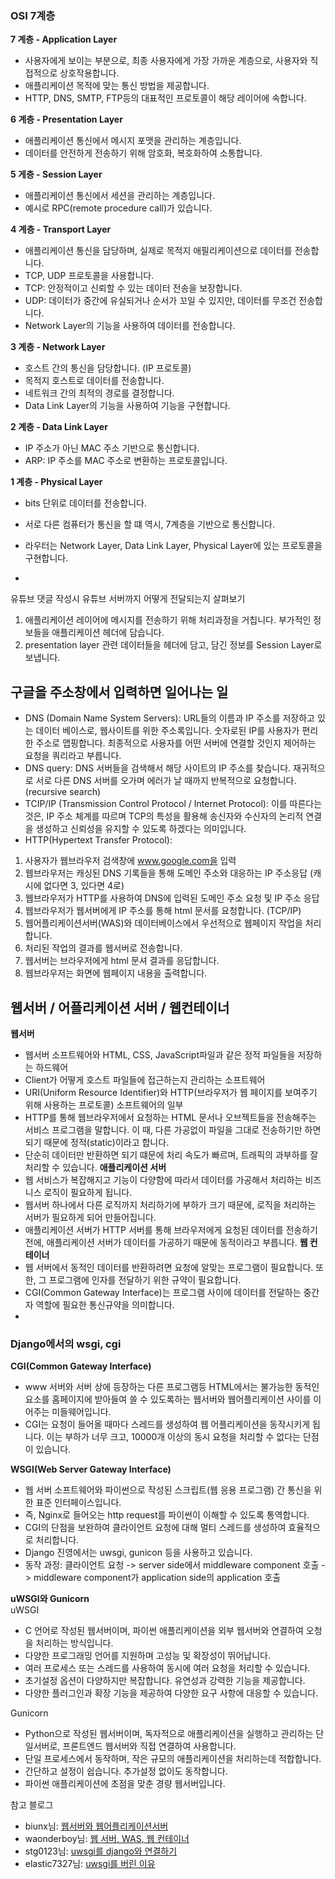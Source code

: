 ### OSI 7계층
**7 계층 - Application Layer**  
- 사용자에게 보이는 부분으로, 최종 사용자에게 가장 가까운 계층으로, 사용자와 직접적으로 상호작용합니다.
- 애플리케이션 목적에 맞는 통신 방법을 제공합니다.
- HTTP, DNS, SMTP, FTP등의 대표적인 프로토콜이 해당 레이어에 속합니다. 

**6 계층 - Presentation Layer**  
- 애플리케이션 통신에서 메시지 포맷을 관리하는 계층입니다.
- 데이터를 안전하게 전송하기 위해 암호화, 복호화하여 소통합니다.

**5 게층 - Session Layer**
- 애플리케이션 통신에서 세션을 관리하는 계층입니다.
- 예시로 RPC(remote procedure call)가 있습니다.

**4 계층 - Transport Layer**
- 애플리케이션 통신을 담당하며, 실제로 목적지 애필리케이션으로 데이터를 전송합니다.
- TCP, UDP 프로토콜을 사용합니다.
- TCP: 안정적이고 신뢰할 수 있는 데이터 전송을 보장합니다.
- UDP: 데이터가 중간에 유실되거나 순서가 꼬일 수 있지만, 데이터를 무조건 전송합니다.
- Network Layer의 기능을 사용하여 데이터를 전송합니다.

**3 계층 - Network Layer**
- 호스트 간의 통신을 담당합니다. (IP 프로토콜)
- 목적지 호스트로 데이터를 전송합니다.
- 네트워크 간의 최적의 경로를 결정합니다.
- Data Link Layer의 기능을 사용하여 기능을 구현합니다.

**2 계층 - Data Link Layer**
- IP 주소가 아닌 MAC 주소 기반으로 통신합니다.
- ARP: IP 주소를 MAC 주소로 변환하는 프로토콜입니다.

**1 계층 - Physical Layer**
- bits 단위로 데이터를 전송합니다.

- 서로 다른 컴퓨터가 통신을 할 떄 역시, 7계층을 기반으로 통신합니다.
- 라우터는 Network Layer, Data Link Layer, Physical Layer에 있는 프로토콜을 구현합니다.
- 
유튜브 댓글 작성시 유튜브 서버까지 어떻게 전달되는지 살펴보기
1. 애플리케이션 레이어에 메시지를 전송하기 위해 처리과정을 거칩니다. 부가적인 정보들을 애플리케이션 헤더에 담습니다. 
2. presentation layer 관련 데이터들을 헤더에 담고, 담긴 정보를 Session Layer로 보냅니다.


## 구글을 주소창에서 입력하면 일어나는 일
- DNS (Domain Name System Servers): URL들의 이름과 IP 주소를 저장하고 있는 데이터 베이스로, 웹사이트를 위한 주소록입니다. 숫자로된 IP를 사용자가 편리한 주소로 맵핑합니다. 최종적으로 사용자를 어떤 서버에 연결할 것인지 제어하는 요청을 쿼리라고 부릅니다.
- DNS query: DNS 서버들을 검색해서 해당 사이트의 IP 주소를 찾습니다. 재귀적으로 서로 다른 DNS 서버를 오가며 에러가 날 때까지 반복적으로 요청합니다. (recursive search)
- TCIP/IP (Transmission Control Protocol / Internet Protocol): 이를 따른다는 것은, IP 주소 체계를 따르며 TCP의 특성을 활용해 송신자와 수신자의 논리적 연결을 생성하고 신뢰성을 유지할 수 있도록 하겠다는 의미입니다.
- HTTP(Hypertext Transfer Protocol): 

1. 사용자가 웹브라우저 검색창에 www.google.com을 입력
2. 웹브라우저는 캐싱된 DNS 기록들을 통해 도메인 주소와 대응하는 IP 주소응답 (캐시에 없다면 3, 있다면 4로)
3. 웹브라우저가 HTTP를 사용하여 DNS에 입력된 도메인 주소 요청 및 IP 주소 응답
4. 웹브라우저가 웹서버에게 IP 주소를 통해 html 문서를 요청합니다. (TCP/IP)  
5. 웹어플리케이션서버(WAS)와 데이터베이스에서 우선적으로 웹페이지 작업을 처리합니다.  
6. 처리된 작업의 결과를 웹서버로 전송합니다.
7. 웹서버는 브라우저에게 html 문셔 결과를 응답합니다.
8. 웹브라우저는 화면에 웹페이지 내용을 출력합니다.


## 웹서버 / 어플리케이션 서버 / 웹컨테이너
**웹서버** 
- 웹서버 소프트웨어와 HTML, CSS, JavaScript파일과 같은 정적 파일들을 저장하는 하드웨어
- Client가 어떻게 호스트 파일들에 접근하는지 관리하는 소프트웨어
- URI(Uniform Resource Identifier)와 HTTP(브라우저가 웹 페이지를 보여주기 위해 사용하는 프로토콜) 소프트웨어의 일부
- HTTP를 통해 웹브라우저에서 요청하는 HTML 문서나 오브젝트들을 전송해주는 서비스 프로그램을 말합니다. 이 때, 다른 가공없이 파일을 그대로 전송하기만 하면 되기 때문에 정적(static)이라고 합니다.
- 단순히 데이터만 반환하면 되기 떄문에 처리 속도가 빠르며, 트래픽의 과부하를 잘 처리할 수 있습니다.
**애플리케이션 서버**
- 웹 서비스가 복잡해지고 기능이 다양함에 따라서 데이터를 가공해서 처리하는 비즈니스 로직이 필요하게 됩니다.
- 웹서버 하나에서 다른 로직까지 처리하기에 부하가 크기 때문에, 로직을 처리하는 서버가 필요하게 되어 만들어집니다.
- 애플리케이션 서버가 HTTP 서버를 통해 브라우저에게 요청된 데이터를 전송하기 전에, 애플리케이션 서버가 데이터를 가공하기 때문에 동적이라고 부릅니다.
**웹 컨테이너**
- 웹 서버에서 동적인 데이터를 반환하려면 요청에 알맞는 프로그램이 필요합니다. 또한, 그 프로그램에 인자를 전달하기 위한 규약이 필요합니다. 
- CGI(Common Gateway Interface)는 프로그램 사이에 데이터를 전달하는 중간자 역할에 필요한 통신규약을 의미합니다.
- 

### Django에서의 wsgi, cgi
**CGI(Common Gateway Interface)**
- www 서버와 서버 상에 등장하는 다른 프로그램등 HTML에서는 불가능한 동적인 요소를 홈페이지에 받아들여 쓸 수 있도록하는 웹서버와 웹어플리케이션 사이를 이어주는 미들웨어입니다.
- CGI는 요청이 들어올 때마다 스레드를 생성하여 웹 어플리케이션을 동작시키게 됩니다. 이는 부하가 너무 크고, 10000개 이상의 동시 요청을 처리할 수 없다는 단점이 있습니다.

**WSGI(Web Server Gateway Interface)**
- 웹 서버 소프트웨어와 파이썬으로 작성된 스크립트(웹 응용 프로그램) 간 통신을 위한 표준 인터페이스입니다.
- 즉, Nginx로 들어오는 http request를 파이썬이 이해할 수 있도록 통역합니다.
- CGI의 단점을 보완하여 클라이언트 요청에 대해 멀티 스레드를 생성하여 효율적으로 처리합니다.
- Django 진영에서는 uwsgi, gunicon 등을 사용하고 있습니다.
- 동작 과정: 클라이언트 요청 -> server side에서 middleware component 호출 -> middleware component가 application side의 application 호출

**uWSGI와 Gunicorn**  
uWSGI
- C 언어로 작성된 웹서버이며, 파이썬 애플리케이션을 외부 웹서버와 연결하여 오청을 처리하는 방식입니다.
- 다양한 프로그래밍 언어를 지원하며 고성능 및 확장성이 뛰어납니다.
- 여러 프로세스 또는 스레드를 사용하여 동시에 여러 요청을 처리할 수 있습니다.
- 초기설정 옵션이 다양하지만 복잡합니다. 유연성과 강력한 기능을 제공합니다.
- 다양한 플러그인과 확장 기능을 제공하여 다양한 요구 사항에 대응할 수 있습니다.

Gunicorn
- Python으로 작성된 웹서버이며, 독자적으로 애플리케이션을 실행하고 관리하는 단일서버로, 프론트엔드 웹서버와 직접 연결하여 사용합니다.
- 단일 프로세스에서 동작하며, 작은 규모의 애플리케이션을 처리하는데 적합합니다.
- 간단하고 설정이 쉽습니다. 추가설정 없이도 동작합니다.
- 파이썬 애플리케이션에 초점을 맞춘 경량 웹서버입니다.

참고 블로그
- biunx님: [웹서버와 웹어플리케이션서버](https://binux.tistory.com/32)
- waonderboy님: [웹 서버, WAS, 웹 컨테이너](https://velog.io/@waoderboy/%EC%9B%B9-%EC%84%9C%EB%B2%84-WAS-%EC%9B%B9-%EC%BB%A8%ED%85%8C%EC%9D%B4%EB%84%88)
- stg0123님: [uwsgi를 django와 연결하기](https://stg0123.github.io/study/41/)
- elastic7327님: [uwsgi를 버린 이유](https://elastic7327.medium.com/python%EA%B0%9C%EB%B0%9C%EC%9E%90-uwsgi%EB%A5%BC-%EB%B2%84%EB%A6%AC%EA%B3%A0-gunicorn%EC%9C%BC%EB%A1%9C-%EA%B0%88%EC%95%84%ED%83%80%EB%8B%A4-df1c95f220c5)